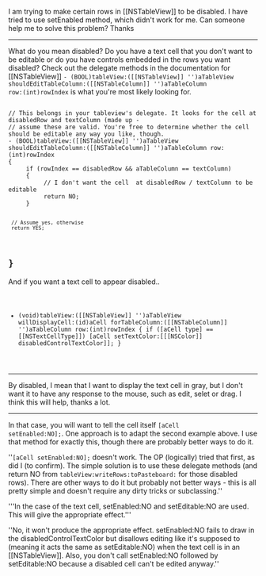 

I am trying to make certain rows in [[NSTableView]] to be disabled.  I have tried to use setEnabled method, which didn't work for me.  Can someone help me to solve this problem?  Thanks

----

What do you mean disabled? Do you have a text cell that you don't want to be editable or do you have  controls embedded in the rows you want disabled? Check out the delegate methods in the documentation for [[NSTableView]] <code>- (BOOL)tableView:([[NSTableView]] '')aTableView shouldEditTableColumn:([[NSTableColumn]] '')aTableColumn row:(int)rowIndex</code> is what  you're most likely looking for.

<code>
// This belongs in your tableview's delegate. It looks for the cell at disabledRow and textColumn (made up - 
// assume these are valid. You're free to determine whether the cell should be editable any way you like, though.
- (BOOL)tableView:([[NSTableView]] '')aTableView shouldEditTableColumn:([[NSTableColumn]] '')aTableColumn row:(int)rowIndex
{
     if (rowIndex == disabledRow && aTableColumn == textColumn)
     {
          // I don't want the cell  at disabledRow / textColumn to be editable
          return NO;
     }

     // Assume yes, otherwise
     return YES;
}
</code>
----
And if you want a text cell to appear disabled..
<code>
- (void)tableView:([[NSTableView]] '')aTableView willDisplayCell:(id)aCell forTableColumn:([[NSTableColumn]] '')aTableColumn row:(int)rowIndex
{
     if ([aCell type] == [[NSTextCellType]])
          [aCell setTextColor:[[[NSColor]] disabledControlTextColor]];
}
</code>

----
By disabled, I mean that I want to display the text cell in gray, but I don't want it to have any response to the mouse, such as edit, selet or drag.  I think this will help, thanks a lot.

----

In that case, you will want to tell the cell itself <code>[aCell setEnabled:NO];</code>. One approach is to adapt the second example above. I use that method for exactly this, though there are probably better ways to do it.

''<code>[aCell setEnabled:NO];</code> doesn't work. The OP (logically) tried that first, as did I (to confirm). The simple solution is to use these delegate methods (and return NO from <code>tableView:writeRows:toPasteboard:</code> for those disabled rows). There are other ways to do it but probably not better ways - this is all pretty simple and doesn't require any dirty tricks or subclassing.''

'''In the case of the text cell, setEnabled:NO and setEditable:NO are used. This will give the appropriate effect.'''

''No, it won't produce the appropriate effect. setEnabled:NO fails to draw in the disabledControlTextColor but disallows editing like it's supposed to (meaning it acts the same as setEditable:NO) when the text cell is in an [[NSTableView]]. Also, you don't call setEnabled:NO followed by setEditable:NO because a disabled cell can't be edited anyway.''